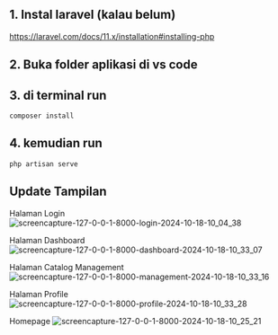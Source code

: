 ## 1. Instal laravel (kalau belum)
https://laravel.com/docs/11.x/installation#installing-php

## 2. Buka folder aplikasi di vs code

## 3. di terminal run
```
composer install
```
## 4. kemudian run
```
php artisan serve
```

## Update Tampilan

Halaman Login
![screencapture-127-0-0-1-8000-login-2024-10-18-10_04_38](https://github.com/user-attachments/assets/6a93f847-cd53-4cbf-8cf8-7d3cc1a9c8f6)

Halaman Dashboard
![screencapture-127-0-0-1-8000-dashboard-2024-10-18-10_33_07](https://github.com/user-attachments/assets/0cc4d909-166d-4e40-bf55-12811fdde201)

Halaman Catalog Management
![screencapture-127-0-0-1-8000-management-2024-10-18-10_33_16](https://github.com/user-attachments/assets/c0614e0a-92ac-4d3b-ac70-12b3617f6ea9)

Halaman Profile
![screencapture-127-0-0-1-8000-profile-2024-10-18-10_33_28](https://github.com/user-attachments/assets/bee47932-3b58-40ec-850c-67c7306848c7)

Homepage
![screencapture-127-0-0-1-8000-2024-10-18-10_25_21](https://github.com/user-attachments/assets/94097622-bb94-40df-bbf6-79b1e2f98317)
